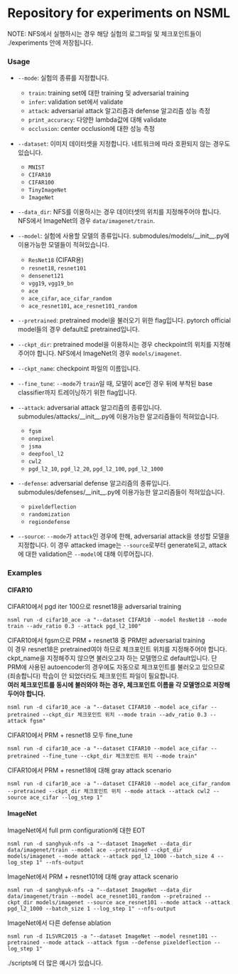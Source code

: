 # Repository for experiments on NSML

NOTE: NFS에서 실행하시는 경우 해당 실험의 로그파일 및 체크포인트들이 ./experiments 안에 저장됩니다.

### Usage
* `--mode`: 실험의 종류를 지정합니다.
  * `train`: training set에 대한 training 및 adversarial training
  * `infer`: validation set에서 validate
  * `attack`: adversarial attack 알고리즘과 defense 알고리즘 성능 측정
  * `print_accuracy`: 다양한 lambda값에 대해 validate
  * `occlusion`: center occlusion에 대한 성능 측정

* `--dataset`: 이미지 데이터셋을 지정합니다. 네트워크에 따라 호환되지 않는 경우도 있습니다.
  * `MNIST`
  * `CIFAR10`
  * `CIFAR100`
  * `TinyImageNet`
  * `ImageNet`
* `--data_dir`: NFS를 이용하시는 경우 데이터셋의 위치를 지정해주어야 합니다. NFS에서 ImageNet의 경우 `data/imagenet/train`.

* `--model`: 실험에 사용할 모델의 종류입니다. submodules/models/\_\_init\_\_.py에 이용가능한 모델들이 적혀있습니다.
  * `ResNet18` (CIFAR용)
  * `resnet18`, `resnet101`
  * `densenet121`
  * `vgg19`, `vgg19_bn`
  * `ace`
  * `ace_cifar`, `ace_cifar_random`
  * `ace_resnet101`, `ace_resnet101_random`
* `--pretrained`: pretrained model을 불러오기 위한 flag입니다. pytorch official model들의 경우 default로 pretrained입니다.
* `--ckpt_dir`: pretrained model을 이용하시는 경우 checkpoint의 위치를 지정해주어야 합니다. NFS에서 ImageNet의 경우 `models/imagenet`.
* `--ckpt_name`: checkpoint 파일의 이름입니다.
* `--fine_tune`: `--mode`가 `train`일 때, 모델이 ace인 경우 뒤에 부착된 base classifier까지 트레이닝하기 위한 flag입니다.

* `--attack`: adversarial attack 알고리즘의 종류입니다. submodules/attacks/\_\_init\_\_.py에 이용가능한 알고리즘들이 적혀있습니다.
  * `fgsm`
  * `onepixel`
  * `jsma`
  * `deepfool_l2`
  * `cwl2`
  * `pgd_l2_10`, `pgd_l2_20`, `pgd_l2_100`, `pgd_l2_1000`
* `--defense`: adversarial defense 알고리즘의 종류입니다. submodules/defenses/\_\_init\_\_.py에 이용가능한 알고리즘들이 적혀있습니다.
  * `pixeldeflection`
  * `randomization`
  * `regiondefense`
* `--source`: `--mode`가 `attack`인 경우에 한해, adversarial attack을 생성할 모델을 지정합니다. 이 경우 attacked image는 `--source`로부터 generate되고, attack에 대한 validation은 `--model`에 대해 이루어집니다.

### Examples

#### CIFAR10

CIFAR10에서 pgd iter 100으로 resnet18을 adversarial training
```
nsml run -d cifar10_ace -a "--dataset CIFAR10 --model ResNet18 --mode train --adv_ratio 0.3 --attack pgd_l2_100"
```

CIFAR10에서 fgsm으로 PRM + resnet18 중 PRM만 adversarial training  
이 경우 resnet18은 pretrained여야 하므로 체크포인트 위치를 지정해주어야 합니다. ckpt_name을 지정해주지 않으면 불러오고자 하는 모델명으로 default입니다. 단 PRM에 사용된 autoencoder의 경우에도 자동으로 체크포인트를 불러오고 있으므로(죄송합니다) 학습이 안 되었더라도 체크포인트 파일이 필요합니다.  
**여러 체크포인트를 동시에 불러와야 하는 경우, 체크포인트 이름을 각 모델명으로 저장해두어야 합니다.**
```
nsml run -d cifar10_ace -a "--dataset CIFAR10 --model ace_cifar --pretrained --ckpt_dir 체크포인트 위치 --mode train --adv_ratio 0.3 --attack fgsm"
```

CIFAR10에서 PRM + resnet18 모두 fine_tune
```
nsml run -d cifar10_ace -a "--dataset CIFAR10 --model ace_cifar --pretrained --fine_tune --ckpt_dir 체크포인트 위치 --mode train"
```

CIFAR10에서 PRM + resnet18에 대해 gray attack scenario
```
nsml run -d cifar10_ace -a "--dataset CIFAR10 --model ace_cifar_random --pretrained --ckpt_dir 체크포인트 위치 --mode attack --attack cwl2 --source ace_cifar --log_step 1"
```

#### ImageNet

ImageNet에서 full prm configuration에 대한 EOT
```
nsml run -d sanghyuk-nfs -a "--dataset ImageNet --data_dir data/imagenet/train --model ace --pretrained --ckpt_dir models/imagenet --mode attack --attack pgd_l2_1000 --batch_size 4 --log_step 1" --nfs-output
```

ImageNet에서 PRM + resnet101에 대해 gray attack scenario
```
nsml run -d sanghyuk-nfs -a "--dataset ImageNet --data_dir data/imagenet/train --model ace_resnet101_random --pretrained --ckpt_dir models/imagenet --source ace_resnet101 --mode attack --attack pgd_l2_1000 --batch_size 1 --log_step 1" --nfs-output
```

ImageNet에서 다른 defense ablation
```
nsml run -d ILSVRC2015 -a "--dataset ImageNet --model resnet101 --pretrained --mode attack --attack fgsm --defense pixeldeflection --log_step 1"
```
  
./scripts에 더 많은 예시가 있습니다.

